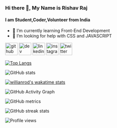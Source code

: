 ### Hi there 👋, My Name is Rishav Raj
#### I am Student,Coder,Volunteer from India

- 🌱 I’m currently learning Front-End Development 
- 🤔 I’m looking for help with CSS and JAVASCRIPT 


[<img src='https://cdn.jsdelivr.net/npm/simple-icons@3.0.1/icons/github.svg' alt='github' height='40'>](https://github.com/iamrishavraj1)  [<img src='https://cdn.jsdelivr.net/npm/simple-icons@3.0.1/icons/dev-dot-to.svg' alt='dev' height='40'>](https://dev.to/iamrishavraj1)  [<img src='https://cdn.jsdelivr.net/npm/simple-icons@3.0.1/icons/linkedin.svg' alt='linkedin' height='40'>](https://www.linkedin.com/in/iamrishavraj1/)  [<img src='https://cdn.jsdelivr.net/npm/simple-icons@3.0.1/icons/instagram.svg' alt='instagram' height='40'>](https://www.instagram.com/iamrishavraj/)  [<img src='https://cdn.jsdelivr.net/npm/simple-icons@3.0.1/icons/twitter.svg' alt='twitter' height='40'>](https://twitter.com/iamrishavraj1)  

[![Top Langs](https://github-readme-stats.vercel.app/api/top-langs/?username=iamrishavraj1)](https://github.com/anuraghazra/github-readme-stats)

![GitHub stats](https://github-readme-stats.vercel.app/api?username=iamrishavraj1&show_icons=true&count_private=true)  

[![willianrod's wakatime stats](https://github-readme-stats.vercel.app/api/wakatime?username=iamrishavraj1)](https://github.com/iamrishavraj1/github-readme-stats)

![GitHub Activity Graph](https://activity-graph.herokuapp.com/graph?username=iamrishavraj1)  

![GitHub metrics](https://metrics.lecoq.io/iamrishavraj1)  

![GitHub streak stats](https://github-readme-streak-stats.herokuapp.com/?user=iamrishavraj1)  

![Profile views](https://gpvc.arturio.dev/iamrishavraj1)  


